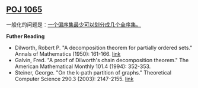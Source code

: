 
## [POJ 1065](http://poj.org/problem?id=1065)
一般化的问题是：[一个偏序集最少可以划分成几个全序集。](https://math.stackexchange.com/q/3061422/224536)

**Futher Reading**

* Dilworth, Robert P. "A decomposition theorem for partially ordered sets." Annals of Mathematics (1950): 161-166. [link](https://www.jstor.org/stable/1969503)
* Galvin, Fred. "A proof of Dilworth's chain decomposition theorem." The American Mathematical Monthly 101.4 (1994): 352-353.
* Steiner, George. "On the k-path partition of graphs." Theoretical Computer Science 290.3 (2003): 2147-2155. [link](https://ac.els-cdn.com/S0304397502005777/1-s2.0-S0304397502005777-main.pdf?_tid=eca26c5c-8eba-4a70-ab12-d568c8c8559a&acdnat=1546593065_97d06c70c7583df76be4b942dc811c15)
